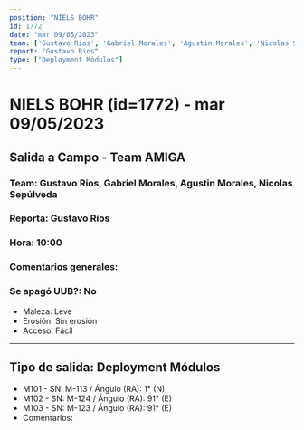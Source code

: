 ```yaml
---
position: "NIELS BOHR"
id: 1772
date: "mar 09/05/2023"
team: ['Gustavo Rios', 'Gabriel Morales', 'Agustin Morales', 'Nicolas Sepúlveda']
report: "Gustavo Rios"
type: ["Deployment Módulos"]
---
```


# NIELS BOHR (id=1772) - mar 09/05/2023
## Salida a Campo - Team AMIGA
### Team: Gustavo Rios, Gabriel Morales, Agustin Morales, Nicolas Sepúlveda
### Reporta: Gustavo Rios
### Hora: 10:00
### Comentarios generales: 
### Se apagó UUB?: No 
- Maleza: Leve
- Erosión: Sin erosión
- Acceso: Fácil
---------
## Tipo de salida: Deployment Módulos
   - M101 - SN: M-113 / Ángulo (RA): 1° (N)
   - M102 - SN: M-124 / Ángulo (RA): 91° (E)
   - M103 - SN: M-123 / Ángulo (RA): 91° (E)
   - Comentarios: 

